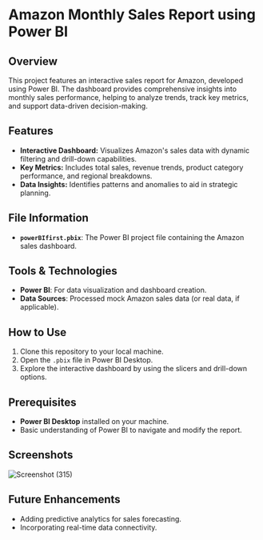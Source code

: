 # Amazon Monthly Sales Report using Power BI  

## Overview  
This project features an interactive sales report for Amazon, developed using Power BI. The dashboard provides comprehensive insights into monthly sales performance, helping to analyze trends, track key metrics, and support data-driven decision-making.  

## Features  
- **Interactive Dashboard:** Visualizes Amazon's sales data with dynamic filtering and drill-down capabilities.  
- **Key Metrics:** Includes total sales, revenue trends, product category performance, and regional breakdowns.  
- **Data Insights:** Identifies patterns and anomalies to aid in strategic planning.  

## File Information  
- **`powerBIfirst.pbix`**: The Power BI project file containing the Amazon sales dashboard.  

## Tools & Technologies  
- **Power BI**: For data visualization and dashboard creation.  
- **Data Sources**: Processed mock Amazon sales data (or real data, if applicable).  

## How to Use  
1. Clone this repository to your local machine.  
2. Open the `.pbix` file in Power BI Desktop.  
3. Explore the interactive dashboard by using the slicers and drill-down options.  

## Prerequisites  
- **Power BI Desktop** installed on your machine.  
- Basic understanding of Power BI to navigate and modify the report.  

## Screenshots    
![Screenshot (315)](https://github.com/user-attachments/assets/7343628c-17c0-4bef-9e78-c8387dfda6dc)

## Future Enhancements  
- Adding predictive analytics for sales forecasting.  
- Incorporating real-time data connectivity.  


